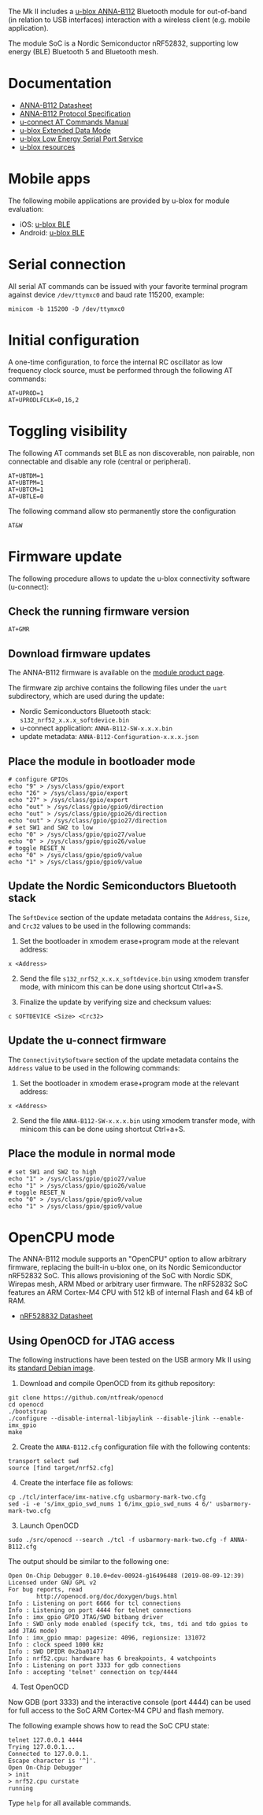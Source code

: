 The Mk II includes a [u-blox ANNA-B112](https://www.u-blox.com/en/product/anna-b112-module)
Bluetooth module for out-of-band (in relation to USB interfaces) interaction
with a wireless client (e.g. mobile application).

The module SoC is a Nordic Semiconductor nRF52832, supporting low energy (BLE)
Bluetooth 5 and Bluetooth mesh.

# Documentation

  * [ANNA-B112 Datasheet](https://www.u-blox.com/sites/default/files/ANNA-B112_DataSheet_%28UBX-18011707%29.pdf)
  * [ANNA-B112 Protocol Specification](https://www.u-blox.com/sites/default/files/Bootloader_ProtocolSpec_%28UBX-17065404%29.pdf)
  * [u-connect AT Commands Manual](https://www.u-blox.com/sites/default/files/u-connect-ATCommands-Manual_%28UBX-14044127%29.pdf)
  * [u-blox Extended Data Mode](https://www.u-blox.com/sites/default/files/ExtendedDataMode_ProtocolSpec_%28UBX-14044126%29.pdf)
  * [u-blox Low Energy Serial Port Service](https://www.u-blox.com/sites/default/files/LowEnergySerialPortService_ProtocolSpec_%28UBX-16011192%29.pdf)
  * [u-blox resources](https://www.u-blox.com/en/product/anna-b112-module#tab-documentation-resources)

# Mobile apps

The following mobile applications are provided by u-blox for module evaluation:

  * iOS: [u-blox BLE](https://apps.apple.com/us/app/u-blox-ble/id575523395)
  * Android: [u-blox BLE](https://play.google.com/store/apps/details?id=com.ublox.BLE&hl=en)

# Serial connection

All serial AT commands can be issued with your favorite terminal program
against device `/dev/ttymxc0` and baud rate 115200, example:

```
minicom -b 115200 -D /dev/ttymxc0
```

# Initial configuration

A one-time configuration, to force the internal RC oscillator as low frequency
clock source, must be performed through the following AT commands:

```
AT+UPROD=1
AT+UPRODLFCLK=0,16,2
```

# Toggling visibility

The following AT commands set BLE as non discoverable, non pairable, non
connectable and disable any role (central or peripheral).

```
AT+UBTDM=1
AT+UBTPM=1
AT+UBTCM=1
AT+UBTLE=0
```

The following command allow sto permanently store the configuration

```
AT&W
```

# Firmware update

The following procedure allows to update the u-blox connectivity software
(u-connect):

## Check the running firmware version

```
AT+GMR
```

## Download firmware updates

The ANNA-B112 firmware is available on the
[module product page](https://www.u-blox.com/en/product/anna-b112-u-connect).

The firmware zip archive contains the following files under the `uart`
subdirectory, which are used during the update:

 * Nordic Semiconductors Bluetooth stack: `s132_nrf52_x.x.x_softdevice.bin`
 * u-connect application:  `ANNA-B112-SW-x.x.x.bin`
 * update metadata: `ANNA-B112-Configuration-x.x.x.json`

## Place the module in bootloader mode

```
# configure GPIOs
echo "9" > /sys/class/gpio/export
echo "26" > /sys/class/gpio/export
echo "27" > /sys/class/gpio/export
echo "out" > /sys/class/gpio/gpio9/direction
echo "out" > /sys/class/gpio/gpio26/direction
echo "out" > /sys/class/gpio/gpio27/direction
# set SW1 and SW2 to low
echo "0" > /sys/class/gpio/gpio27/value
echo "0" > /sys/class/gpio/gpio26/value
# toggle RESET_N
echo "0" > /sys/class/gpio/gpio9/value
echo "1" > /sys/class/gpio/gpio9/value
```

## Update the Nordic Semiconductors Bluetooth stack

The `SoftDevice` section of the update metadata contains the `Address`, `Size`,
and `Crc32` values to be used in the following commands:

1. Set the bootloader in xmodem erase+program mode at the relevant address:

```
x <Address>
```

2. Send the file `s132_nrf52_x.x.x_softdevice.bin` using xmodem transfer mode,
   with minicom this can be done using shortcut Ctrl+a+S.

6. Finalize the update by verifying size and checksum values:

```
c SOFTDEVICE <Size> <Crc32>
```

## Update the u-connect firmware

The `ConnectivitySoftware` section of the update metadata contains the
`Address` value to be used in the following commands:

1. Set the bootloader in xmodem erase+program mode at the relevant address:

```
x <Address>
```

2. Send the file `ANNA-B112-SW-x.x.x.bin` using xmodem transfer mode, with
minicom this can be done using shortcut Ctrl+a+S.

## Place the module in normal mode

```
# set SW1 and SW2 to high
echo "1" > /sys/class/gpio/gpio27/value
echo "1" > /sys/class/gpio/gpio26/value
# toggle RESET_N
echo "0" > /sys/class/gpio/gpio9/value
echo "1" > /sys/class/gpio/gpio9/value
```

# OpenCPU mode

The ANNA-B112 module supports an "OpenCPU" option to allow arbitrary firmware,
replacing the built-in u-blox one, on its Nordic Semiconductor nRF52832 SoC.
This allows provisioning of the SoC with Nordic SDK, Wirepas mesh, ARM Mbed or
arbitrary user firmware. The nRF52832 SoC features an ARM Cortex-M4 CPU with
512 kB of internal Flash and 64 kB of RAM.

  * [nRF528832 Datasheet](https://www.nordicsemi.com/-/media/Software-and-other-downloads/Product-Briefs/nRF52832-product-brief.pdf?la=en)

## Using OpenOCD for JTAG access

The following instructions have been tested on the USB armory Mk II using its
[standard Debian image](https://github.com/inversepath/usbarmory-debian-base_image).

1. Download and compile OpenOCD from its github repository:

```
git clone https://github.com/ntfreak/openocd
cd openocd
./bootstrap
./configure --disable-internal-libjaylink --disable-jlink --enable-imx_gpio
make
```

2. Create the `ANNA-B112.cfg` configuration file with the following contents:

```
transport select swd
source [find target/nrf52.cfg]
```

4. Create the interface file as follows:

```
cp ./tcl/interface/imx-native.cfg usbarmory-mark-two.cfg
sed -i -e 's/imx_gpio_swd_nums 1 6/imx_gpio_swd_nums 4 6/' usbarmory-mark-two.cfg
```

3. Launch OpenOCD

```
sudo ./src/openocd --search ./tcl -f usbarmory-mark-two.cfg -f ANNA-B112.cfg
```

The output should be similar to the following one:

```
Open On-Chip Debugger 0.10.0+dev-00924-g16496488 (2019-08-09-12:39)
Licensed under GNU GPL v2
For bug reports, read
        http://openocd.org/doc/doxygen/bugs.html
Info : Listening on port 6666 for tcl connections
Info : Listening on port 4444 for telnet connections
Info : imx_gpio GPIO JTAG/SWD bitbang driver
Info : SWD only mode enabled (specify tck, tms, tdi and tdo gpios to add JTAG mode)
Info : imx_gpio mmap: pagesize: 4096, regionsize: 131072
Info : clock speed 1000 kHz
Info : SWD DPIDR 0x2ba01477
Info : nrf52.cpu: hardware has 6 breakpoints, 4 watchpoints
Info : Listening on port 3333 for gdb connections
Info : accepting 'telnet' connection on tcp/4444
```

4. Test OpenOCD

Now GDB (port 3333) and the interactive console (port 4444) can be used for
full access to the SoC ARM Cortex-M4 CPU and flash memory.

The following example shows how to read the SoC CPU state:

```
telnet 127.0.0.1 4444
Trying 127.0.0.1...
Connected to 127.0.0.1.
Escape character is '^]'.
Open On-Chip Debugger
> init
> nrf52.cpu curstate
running
```

Type `help` for all available commands.
